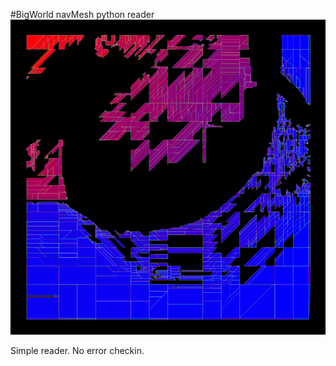 #BigWorld navMesh python reader
![screenshot of a navmesh baked with the sample program](/0003fffco.cdata.png?raw=true)

Simple reader. No error checkin.
